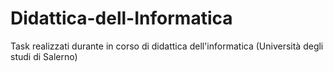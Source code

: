 # Didattica-dell-Informatica
Task realizzati durante in corso di didattica dell'informatica (Università degli studi di Salerno)
